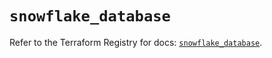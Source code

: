 # `snowflake_database`

Refer to the Terraform Registry for docs: [`snowflake_database`](https://registry.terraform.io/providers/snowflake-labs/snowflake/1.0.0/docs/resources/database).
